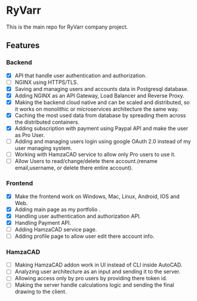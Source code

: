 # RyVarr
This is the main repo for RyVarr company project.

## Features
### Backend
- [X] API that handle user authentication and authorization.
- [ ] NGINX using HTTPS/TLS.
- [X] Saving and managing users and accounts data in Postgresql database.
- [X] Adding NGINX as an API Gateway, Load Balancer and Reverse Proxy.
- [X] Making the backend cloud native and can be scaled and distributed, so it works on monolithic or microservices architecture the same way.
- [X] Caching the most used data from database by spreading them across the distributed containers.
- [X] Adding subscription with payment using Paypal API and make the user as Pro User.
- [ ] Adding and managing users login using google OAuth 2.0 instead of my user managing system.
- [ ] Working with HamzaCAD service to allow only Pro users to use it.
- [ ] Allow Users to read/change/delete there account.(rename email,username, or delete there entire account).
### Frontend
- [X] Make the frontend work on Windows, Mac, Linux, Android, IOS and Web.
- [X] Adding main page as my portfolio .
- [X] Handling user authentication and authorization API.
- [X] Handling Payment API.
- [ ] Adding HamzaCAD service page.
- [ ] Adding profile page to allow user edit there account info.
### HamzaCAD
- [ ] Making HamzaCAD addon work in UI instead of CLI inside AutoCAD.
- [ ] Analyzing user architecture as an input and sending it to the server.
- [ ] Allowing access only by pro users by providing there token id.
- [ ] Making the server handle calculations logic and sending the final drawing to the client.

